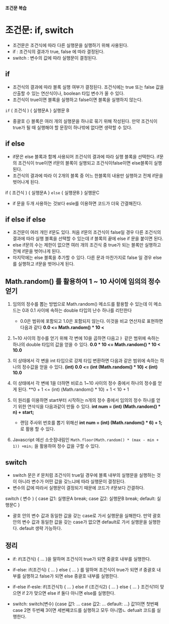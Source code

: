 **조건문 복습**

# 조건문: if, switch

- 조건문은 조건식에 따라 다른 실행문을 실행하기 위해 사용된다.
- if : 조건식의 결과가 true, false 에 따라 결정된다.
- switch : 변수의 값에 따라 실행문이 결정된다.


## if 

- 조건식의 결과에 따라 블록 실행 여부가 결정된다. 조건식에는 true 또는 false 값을 산출할 수 있는 연산식이나, boolean 타입 변수가 올 수 있다.
- 조건식이 true이면 블록을 실행하고 false이면 블록을 실행하지 않는다.

`if` ( 조건식 ) {
  실행문A
}
실행문 B

- 중괄호 {} 블록은 여러 개의 실행문을 하나로 묶기 위해 작성된다. 만약 조건식이 true가 될 때 실행해야 할 문장이 하나밖에 없다면 생략할 수 있다.


## if else

- if문은 else 블록과 함께 사용되어 조건식의 결과에 따라 실행 블록을 선택한다. if문의 조건식이 true이면 if문의 블록이 실행되고 조건식이false이면 else블록이 실행된다.
- 조건식의 결과에 따라 이 2개의 블록 중 어느 한블록의 내용만 실행하고 전체 if문을 벗어나게 된다.

if ( 조건식 ) {
    실행문A
    } `else` {
       실행문B
    } 
    실행문C
- if 문을 두개 사용하는 것보다 esle를 이용하면 코드가 더욱 간결해진다.


## if else if else

- 조건문이 여러 개인 if문도 있다. 처음 if문의 조건식이 false일 경우 다른 조건식의 결과에 따라 실행 블록을 선택할 수 있는데 if 블록의 끝에 else if 문을 붙이면 된다.
- else if문의 수는 제한이 없으면 여러 개의 조건식 중 true가 되는 블록만 실행하고 전체 if문을 벗어나게 된다.
- 마지막에는 else 블록을 추가할 수 있다. 다른 문과 마찬가지로 false 일 경우 else를 실행하고 if문을 벗어나게 된다.

## Math.random() 를 활용하여 1 ~ 10 사이에 임의의 정수 얻기

1. 임의의 정수를 뽑는 방법으로 Math.random() 메소드를 활용할 수 있는데 이 메소드는 0과 0.1 사이에 속하는 double 타입의 난수 하나를 리턴한다
   - 0.0은 범위에 포함되고 1.0은 포함되지 않는다. 이것을 비교 연산자로 표현하면 다음과 같다
   **0.0 <= Math.random() * 10 <**
2. 1~10 사이의 정수를 얻기 위해 각 변에 10을 곱하면 다음고ㅏ 같은 범위에 속하는 하나의 double 타입의 값을 얻을 수 있다.
   **0.0 * 10 <= Math.random() * 10 < 10.0**
3. 이 상태에서 각 변을 int 타입으로 강제 타입 변환하면 다음과 같은 범위에 속하는 하나의 정수값을 얻을 수 있다.
   **(int) 0.0 <= (int (Math.random() * 10) < (int) 10.0**
4. 이 상태에서 각 변에 1을 더하면 비로소 1~10 사이의 정수 중에서 하나의 정수를 얻게 된다.
   **0 + 1 <= (int) (Math.random() * 10) + 1 < 10 + 1
5. 이 원리를 이용하면 start부터 시작하는 n개의 정수 중에서 임의의 정수 하나를 얻기 위한 연삭식을 다음과같이 만들 수 있다.
   **int num = (int) (Math.random() * n) + start;**
   - 랜덤 주사위 번호를 뽑기 위해선
     **int num = (int) (Math.random() * 6) + 1;** 로 활용 할 수 있다.

6. Javascript 에선 소숫점내림인 `Math.floor(Math.random() * (max - min + 1)) +min;` 을 활용하여 정수 값을 구할 수 있다.



## switch

- switch 문은 if 문처럼 조건식이 true일 경우에 블록 내부의 실행문을 실행하는 것이 아니라 변수가 어떤 값을 갖느냐에 따라 실행문이 결정된다.
- 변수의 값에 따라서 실행문이 결정되기 때문에 코드가 if문보다 간결하다.

switch ( 변수 ) {
    case 값1:
        실행문A
    break;
    case 값2:
        실행문B
    break;
    default:
      실행문C
}
 - 괄호 안의 변수 값과 동일한 값을 갖는 case로 가서 실행문을 실해한다. 만약 괄호 안의 변수 값과 동일한 값을 갖는 case가 없으면 default로 가서 실행문을 실행한다. default 생략 가능하다.


## 정리

- if: if(조건식) { ... }을 말하며 조건식이 true가 되면 중괄호 내부를 실행한다.

- if-else: if(조건식) { ... } else { ... } 를 말하며 조건식이 true가 되면 if 중괄호 내부를 실행하고 false가 되면 else 중괄호 내부를 실행한다.

- if-else if-esle: if(조건식1) { ... } else if (조건식2) { ... } else { ... }  조건식1이 맞으면 if 2가 맞으면 else if 둘다 아니면 else를 실행한다.
  
- switch: switch(변수) {case 값1: ... case 값2: ... default: ...} 값1이면 첫번째 case 2면 두번째 3이면 세번째코드를 실행하고 모두 아니몀ㄴ defualt 코드를 실행한다.

